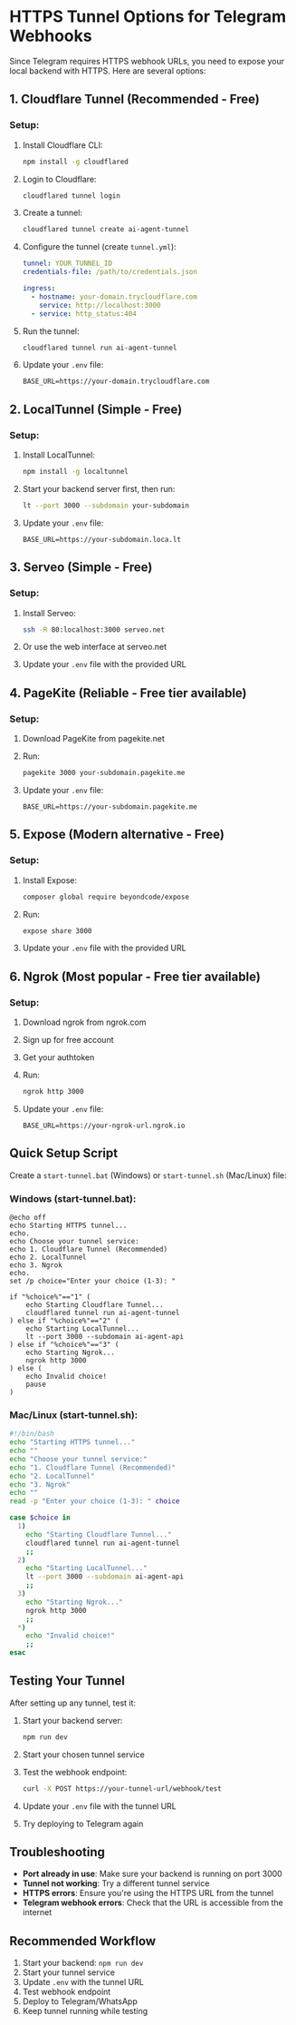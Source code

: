 # HTTPS Tunnel Options for Telegram Webhooks

Since Telegram requires HTTPS webhook URLs, you need to expose your local backend with HTTPS. Here are several options:

## 1. Cloudflare Tunnel (Recommended - Free)

### Setup:
1. Install Cloudflare CLI:
   ```bash
   npm install -g cloudflared
   ```

2. Login to Cloudflare:
   ```bash
   cloudflared tunnel login
   ```

3. Create a tunnel:
   ```bash
   cloudflared tunnel create ai-agent-tunnel
   ```

4. Configure the tunnel (create `tunnel.yml`):
   ```yaml
   tunnel: YOUR_TUNNEL_ID
   credentials-file: /path/to/credentials.json
   
   ingress:
     - hostname: your-domain.trycloudflare.com
       service: http://localhost:3000
     - service: http_status:404
   ```

5. Run the tunnel:
   ```bash
   cloudflared tunnel run ai-agent-tunnel
   ```

6. Update your `.env` file:
   ```
   BASE_URL=https://your-domain.trycloudflare.com
   ```

## 2. LocalTunnel (Simple - Free)

### Setup:
1. Install LocalTunnel:
   ```bash
   npm install -g localtunnel
   ```

2. Start your backend server first, then run:
   ```bash
   lt --port 3000 --subdomain your-subdomain
   ```

3. Update your `.env` file:
   ```
   BASE_URL=https://your-subdomain.loca.lt
   ```

## 3. Serveo (Simple - Free)

### Setup:
1. Install Serveo:
   ```bash
   ssh -R 80:localhost:3000 serveo.net
   ```

2. Or use the web interface at serveo.net

3. Update your `.env` file with the provided URL

## 4. PageKite (Reliable - Free tier available)

### Setup:
1. Download PageKite from pagekite.net
2. Run:
   ```bash
   pagekite 3000 your-subdomain.pagekite.me
   ```

3. Update your `.env` file:
   ```
   BASE_URL=https://your-subdomain.pagekite.me
   ```

## 5. Expose (Modern alternative - Free)

### Setup:
1. Install Expose:
   ```bash
   composer global require beyondcode/expose
   ```

2. Run:
   ```bash
   expose share 3000
   ```

3. Update your `.env` file with the provided URL

## 6. Ngrok (Most popular - Free tier available)

### Setup:
1. Download ngrok from ngrok.com
2. Sign up for free account
3. Get your authtoken
4. Run:
   ```bash
   ngrok http 3000
   ```

5. Update your `.env` file:
   ```
   BASE_URL=https://your-ngrok-url.ngrok.io
   ```

## Quick Setup Script

Create a `start-tunnel.bat` (Windows) or `start-tunnel.sh` (Mac/Linux) file:

### Windows (start-tunnel.bat):
```batch
@echo off
echo Starting HTTPS tunnel...
echo.
echo Choose your tunnel service:
echo 1. Cloudflare Tunnel (Recommended)
echo 2. LocalTunnel
echo 3. Ngrok
echo.
set /p choice="Enter your choice (1-3): "

if "%choice%"=="1" (
    echo Starting Cloudflare Tunnel...
    cloudflared tunnel run ai-agent-tunnel
) else if "%choice%"=="2" (
    echo Starting LocalTunnel...
    lt --port 3000 --subdomain ai-agent-api
) else if "%choice%"=="3" (
    echo Starting Ngrok...
    ngrok http 3000
) else (
    echo Invalid choice!
    pause
)
```

### Mac/Linux (start-tunnel.sh):
```bash
#!/bin/bash
echo "Starting HTTPS tunnel..."
echo ""
echo "Choose your tunnel service:"
echo "1. Cloudflare Tunnel (Recommended)"
echo "2. LocalTunnel"
echo "3. Ngrok"
echo ""
read -p "Enter your choice (1-3): " choice

case $choice in
  1)
    echo "Starting Cloudflare Tunnel..."
    cloudflared tunnel run ai-agent-tunnel
    ;;
  2)
    echo "Starting LocalTunnel..."
    lt --port 3000 --subdomain ai-agent-api
    ;;
  3)
    echo "Starting Ngrok..."
    ngrok http 3000
    ;;
  *)
    echo "Invalid choice!"
    ;;
esac
```

## Testing Your Tunnel

After setting up any tunnel, test it:

1. Start your backend server:
   ```bash
   npm run dev
   ```

2. Start your chosen tunnel service

3. Test the webhook endpoint:
   ```bash
   curl -X POST https://your-tunnel-url/webhook/test
   ```

4. Update your `.env` file with the tunnel URL

5. Try deploying to Telegram again

## Troubleshooting

- **Port already in use**: Make sure your backend is running on port 3000
- **Tunnel not working**: Try a different tunnel service
- **HTTPS errors**: Ensure you're using the HTTPS URL from the tunnel
- **Telegram webhook errors**: Check that the URL is accessible from the internet

## Recommended Workflow

1. Start your backend: `npm run dev`
2. Start your tunnel service
3. Update `.env` with the tunnel URL
4. Test webhook endpoint
5. Deploy to Telegram/WhatsApp
6. Keep tunnel running while testing 